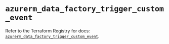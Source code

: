 # `azurerm_data_factory_trigger_custom_event`

Refer to the Terraform Registry for docs: [`azurerm_data_factory_trigger_custom_event`](https://registry.terraform.io/providers/hashicorp/azurerm/4.38.1/docs/resources/data_factory_trigger_custom_event).

